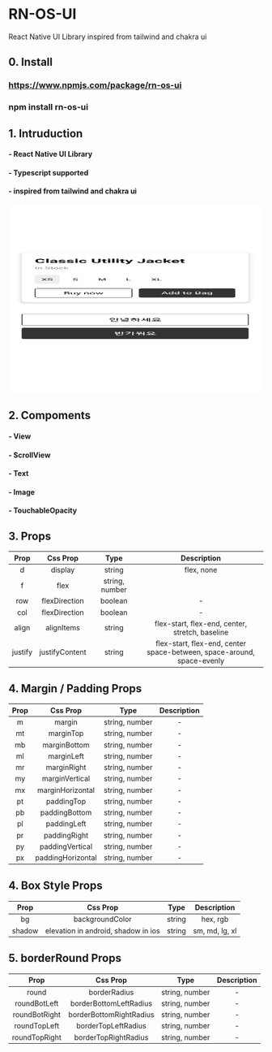 # RN-OS-UI
React Native UI Library
inspired from tailwind and chakra ui

## **0. Install**
### https://www.npmjs.com/package/rn-os-ui<br/>
### npm install rn-os-ui

## **1. Intruduction**
#### - React Native UI Library<br/>
#### - Typescript supported<br/>
#### - inspired from tailwind and chakra ui
<img src="https://github.com/pekosong/rn-os-ui/blob/master/Screenshot_20210423-155640_Expo%20Go.jpg?raw=true"  width="500" height="370">


 ## **2. Compoments**
#### - View
#### - ScrollView
#### - Text
#### - Image
#### - TouchableOpacity


## **3. Props**
|Prop|Css Prop|Type|Description|  
|:---:|:---:|:---:|:---:| 
|d|display|string| flex, none|
|f|flex|string, number||
|row|flexDirection|boolean|-|
|col|flexDirection|boolean|-|
|align|alignItems|string|flex-start, flex-end, center, stretch, baseline|
|justify|justifyContent|string|flex-start, flex-end, center<br/>space-between, space-around, space-evenly|

## **4. Margin / Padding Props**
|Prop|Css Prop|Type|Description|  
|:---:|:---:|:---:|:---:| 
|m|margin|string, number|-|
|mt|marginTop|string, number|-|
|mb|marginBottom|string, number|-|
|ml|marginLeft|string, number|-| 
|mr|marginRight|string, number|-| 
|my|marginVertical|string, number|-|
|mx|marginHorizontal|string, number|-| 
|pt|paddingTop|string, number|-|
|pb|paddingBottom|string, number|-| 
|pl|paddingLeft|string, number|-|
|pr|paddingRight|string, number|-|
|py|paddingVertical|string, number|-| 
|px|paddingHorizontal|string, number|-|

## **4. Box Style Props**
|Prop|Css Prop|Type|Description|  
|:---:|:---:|:---:|:---:| 
|bg|backgroundColor|string|hex, rgb|
|shadow|elevation in android, shadow in ios|string|sm, md, lg, xl|


## **5. borderRound Props**
|Prop|Css Prop|Type|Description|  
|:---:|:---:|:---:|:---:| 
|round|borderRadius|string, number|-|
|roundBotLeft|borderBottomLeftRadius|string, number|-|
|roundBotRight|borderBottomRightRadius|string, number|-|
|roundTopLeft|borderTopLeftRadius|string, number|-|
|roundTopRight|borderTopRightRadius|string, number|-|

